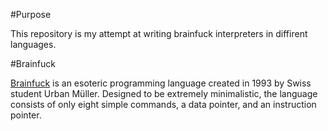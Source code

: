#Purpose

This repository is my attempt at writing brainfuck interpreters in diffirent languages.

#Brainfuck

[Brainfuck](https://ru.wikipedia.org/wiki/Brainfuck) is an esoteric programming language created in 1993 by Swiss student Urban Müller. Designed to be extremely minimalistic, the language consists of only eight simple commands, a data pointer, and an instruction pointer.
